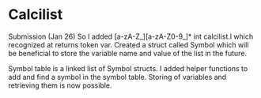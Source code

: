 # Calcilist

Submission (Jan 26)
So I added [a-zA-Z_][a-zA-Z0-9_]* int calcilist.l which recognized at returns token var.
Created a struct called Symbol which will be beneficial to store the variable name and value of the list in the future.

Symbol table is a linked list of Symbol structs. I added helper functions to add and find a symbol in the symbol table.
Storing of variables and retrieving them is now possible.